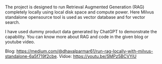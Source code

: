 The project is designed to run Retrieval Augmented Generation (RAG) completely locally using local disk space and compute power. Here Milvus standalone opensource tool is used as vector database and for vector search.

I have used dummy product data generated by ChatGPT to demonstrate the capability. You can know more about RAG and code in the given blog or youtube video.

Blog: https://medium.com/@dhavalparmar61/run-rag-locally-with-milvus-standalone-6a5f719f2cbe.
Vidoe: https://youtu.be/SMPz5BCVYiU
